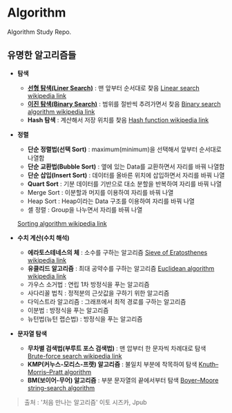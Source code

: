 # Algorithm

Algorithm Study Repo.

## 유명한 알고리즘들
* __탐색__
	* [__선형 탐색(Liner Search)__](SearchAlgorithm.md) : 맨 앞부터 순서대로 찾음 [Linear search wikipedia link](https://en.wikipedia.org/wiki/Linear_search)
	* [__이진 탐색(Binary Search)__](BinarySearch.md) : 범위를 절반씩 추려가면서 찾음 [Binary search algorithm wikipedia link](https://en.wikipedia.org/wiki/Binary_search_algorithm)
	* __Hash 탐색__ : 계산해서 저장 위치를 찾음 [Hash function wikipedia link](https://en.wikipedia.org/wiki/Hash_function)


* __정렬__
	* __단순 정렬법(선택 Sort)__ : maximum(minimum)을 선택해서 앞부터 순서대로 나열함
	* __단순 교환법(Bubble Sort)__ : 옆에 있는 Data를 교환하면서 자리를 바꿔 나열함
	* __단순 삽입(Insert Sort)__ : 데이터를 올바른 위치에 삽입하면서 자리를 바꿔 나열
	* __Quart Sort__ : 기분 데이터를 기반으로 대소 분할을 반복하여 자리를 바꿔 나열
	* Merge Sort : 이분할과 머지를 이용하여 자리를 바꿔 나열
	* Heap Sort : Heap이라는 Data 구조를 이용하여 자리를 바꿔 나열
	* 셸 정렬 : Group을 나누면서 자리를 바꿔 나열

	[Sorting algorithm wikipedia link](https://en.wikipedia.org/wiki/Sorting_algorithm#Simple_sorts)

* __수치 계산(수치 해석)__
	* __에라토스테네스의 체__ : 소수를 구하는 알고리즘 [Sieve of Eratosthenes wikipedia link](https://en.wikipedia.org/wiki/Sieve_of_Eratosthenes)
	* __유클리드 알고리즘__ : 최대 공약수를 구하는 알고리즘 [Euclidean algorithm wikipedia link](https://en.wikipedia.org/wiki/Euclidean_algorithm)
	* 가우스 소거법 : 연립 1차 방정식을 푸는 알고리즘
	* 사다리꼴 법칙 : 정적분의 근삿값을 구하기 위한 알고리즘
	* 다익스트라 알고리즘 : 그래프에서 최적 경로를 구하는 알고리즘
	* 이분법 : 방정식을 푸는 알고리즘
	* 뉴턴법(뉴턴 랩슨법) : 방정식을 푸는 알고리즘

* __문자열 탐색__
	* __무차별 검색법(부루트 포스 검색법)__ : 맨 압부터 한 문자씩 차례대로 탐색 [Brute-force search wikipedia link](https://en.wikipedia.org/wiki/Brute-force_search)
	* __KMP(커누스-모리스-프랫) 알고리즘__ : 불일치 부분에 착목하여 탐색 [Knuth–Morris–Pratt algorithm](https://en.wikipedia.org/wiki/Knuth–Morris–Pratt_algorithm)
	* __BM(보이어-무어) 알고리즘__ : 부분 문자열의 끝에서부터 탐색 [Boyer–Moore string-search algorithm](https://en.wikipedia.org/wiki/Boyer–Moore_string-search_algorithm)


> 출처 : '처음 만나는 알고리즘' 이토 시즈카, Jpub
